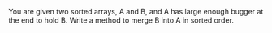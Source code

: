 You are given two sorted arrays, A and B, and A has large enough bugger at the end to hold B. Write a method to merge B into A in sorted order.


